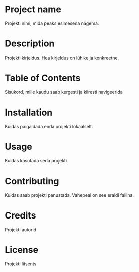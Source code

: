 # Project name
Projekti nimi, mida peaks esimesena nägema.

# Description
Projekti kirjeldus. Hea kirjeldus on lühike ja konkreetne.

# Table of Contents
Sisukord, mille kaudu saab kergesti ja kiiresti navigeerida

# Installation
Kuidas paigaldada enda projekti lokaalselt.

# Usage
Kuidas kasutada seda projekti

# Contributing
Kuidas saab projekti panustada. Vahepeal on see eraldi failina.

# Credits
Projekti autorid

# License
Projekti litsents